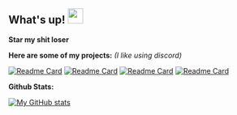 ## What's up! <img src="https://raw.githubusercontent.com/MartinHeinz/MartinHeinz/master/wave.gif" width="30px">

**Star my shit loser**

**Here are some of my projects:**  *(I like using discord)*

[![Readme Card](https://github-readme-stats.vercel.app/api/pin/?username=7uk&repo=DGC&show_icons=true&theme=radical)](https://github.com/7uk/DGC)
[![Readme Card](https://github-readme-stats.vercel.app/api/pin/?username=7uk&repo=DiscoRPC&show_icons=true&theme=radical)](https://github.com/7uk/DiscoRPC)
[![Readme Card](https://github-readme-stats.vercel.app/api/pin/?username=7uk&repo=GrabJS&show_icons=true&theme=radical)](https://github.com/7uk/GrabJS)
[![Readme Card](https://github-readme-stats.vercel.app/api/pin/?username=7uk&repo=WebSPAM&show_icons=true&theme=radical)](https://github.com/7uk/WebSPAM)

**Github Stats:**

[![My GitHub stats](https://github-readme-stats.vercel.app/api?username=7uk&theme=radical)](https://github.com/7uk/discord-ddos-bot)



